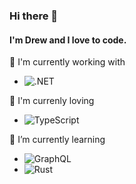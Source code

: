 ### Hi there 👋
#### I'm Drew and I love to code.

🤘 I'm currently working with
- <img src="https://i.imgur.com/hn0TLXg.png" alt=".NET" />

💙 I'm currenly loving
- <img src="https://i.imgur.com/4eJmb4R.png" alt="TypeScript" />

🌱 I’m currently learning 
- <img src="https://i.imgur.com/kFRAKdW.png" alt="GraphQL"/>
- <img src="https://i.imgur.com/uO2JsiV.png" alt="Rust"/>
<!--
**ajfleming1/ajfleming1** is a ✨ _special_ ✨ repository because its `README.md` (this file) appears on your GitHub profile.

Here are some ideas to get you started:

- 🔭 I’m currently working on ...
- 🌱 I’m currently learning ...
- 👯 I’m looking to collaborate on ...
- 🤔 I’m looking for help with ...
- 💬 Ask me about ...
- 📫 How to reach me: ...
- 😄 Pronouns: ...
- ⚡ Fun fact: ...
-->
